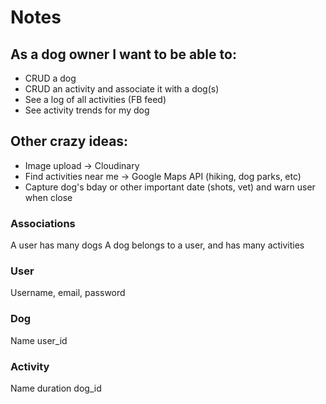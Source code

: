 # Notes

## As a dog owner I want to be able to:
- CRUD a dog
- CRUD an activity and associate it with a dog(s)
- See a log of all activities (FB feed)
- See activity trends for my dog

## Other crazy ideas:
- Image upload -> Cloudinary
- Find activities near me -> Google Maps API (hiking, dog parks, etc)
- Capture dog's bday or other important date (shots, vet) and warn user when close

### Associations
A user has many dogs
A dog belongs to a user, and has many activities

### User
Username, email, password

### Dog
Name
user_id

### Activity
Name
duration
dog_id

